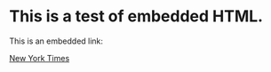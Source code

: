 # This is a test of embedded HTML.

This is an embedded link: 

<a href="nytimes.com">New York Times</a>
